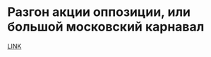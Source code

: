 # Разгон акции оппозиции, или большой московский карнавал



[LINK](https://varlamov.ru/281433.html)